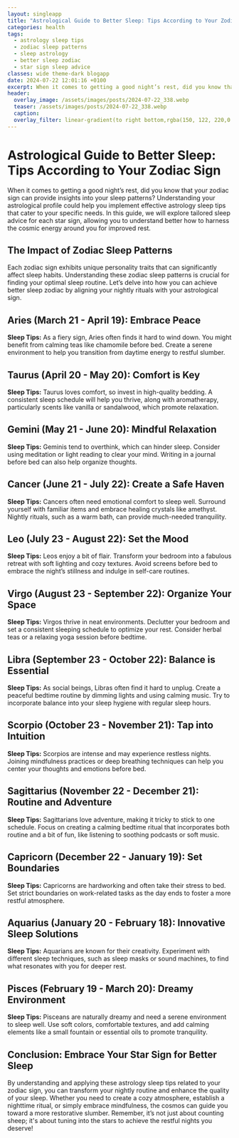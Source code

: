```yaml
---
layout: singleapp
title: "Astrological Guide to Better Sleep: Tips According to Your Zodiac Sign"
categories: health
tags:
  - astrology sleep tips
  - zodiac sleep patterns
  - sleep astrology
  - better sleep zodiac
  - star sign sleep advice
classes: wide theme-dark blogapp
date: 2024-07-22 12:01:16 +0100
excerpt: When it comes to getting a good night’s rest, did you know that your zodiac sign can provide insights into your sleep patterns? Understanding your astrologi...
header:
  overlay_image: /assets/images/posts/2024-07-22_338.webp
  teaser: /assets/images/posts/2024-07-22_338.webp
  caption: 
  overlay_filter: linear-gradient(to right bottom,rgba(150, 122, 220,0.8), rgba(255,245,208,0.5))
---
```


# Astrological Guide to Better Sleep: Tips According to Your Zodiac Sign

When it comes to getting a good night’s rest, did you know that your zodiac sign can provide insights into your sleep patterns? Understanding your astrological profile could help you implement effective astrology sleep tips that cater to your specific needs. In this guide, we will explore tailored sleep advice for each star sign, allowing you to understand better how to harness the cosmic energy around you for improved rest.

## The Impact of Zodiac Sleep Patterns

Each zodiac sign exhibits unique personality traits that can significantly affect sleep habits. Understanding these zodiac sleep patterns is crucial for finding your optimal sleep routine. Let’s delve into how you can achieve better sleep zodiac by aligning your nightly rituals with your astrological sign.

## Aries (March 21 - April 19): Embrace Peace

**Sleep Tips:** As a fiery sign, Aries often finds it hard to wind down. You might benefit from calming teas like chamomile before bed. Create a serene environment to help you transition from daytime energy to restful slumber.

## Taurus (April 20 - May 20): Comfort is Key

**Sleep Tips:** Taurus loves comfort, so invest in high-quality bedding. A consistent sleep schedule will help you thrive, along with aromatherapy, particularly scents like vanilla or sandalwood, which promote relaxation.

## Gemini (May 21 - June 20): Mindful Relaxation

**Sleep Tips:** Geminis tend to overthink, which can hinder sleep. Consider using meditation or light reading to clear your mind. Writing in a journal before bed can also help organize thoughts.

## Cancer (June 21 - July 22): Create a Safe Haven

**Sleep Tips:** Cancers often need emotional comfort to sleep well. Surround yourself with familiar items and embrace healing crystals like amethyst. Nightly rituals, such as a warm bath, can provide much-needed tranquility.

## Leo (July 23 - August 22): Set the Mood

**Sleep Tips:** Leos enjoy a bit of flair. Transform your bedroom into a fabulous retreat with soft lighting and cozy textures. Avoid screens before bed to embrace the night’s stillness and indulge in self-care routines.

## Virgo (August 23 - September 22): Organize Your Space

**Sleep Tips:** Virgos thrive in neat environments. Declutter your bedroom and set a consistent sleeping schedule to optimize your rest. Consider herbal teas or a relaxing yoga session before bedtime.

## Libra (September 23 - October 22): Balance is Essential

**Sleep Tips:** As social beings, Libras often find it hard to unplug. Create a peaceful bedtime routine by dimming lights and using calming music. Try to incorporate balance into your sleep hygiene with regular sleep hours.

## Scorpio (October 23 - November 21): Tap into Intuition

**Sleep Tips:** Scorpios are intense and may experience restless nights. Joining mindfulness practices or deep breathing techniques can help you center your thoughts and emotions before bed.

## Sagittarius (November 22 - December 21): Routine and Adventure

**Sleep Tips:** Sagittarians love adventure, making it tricky to stick to one schedule. Focus on creating a calming bedtime ritual that incorporates both routine and a bit of fun, like listening to soothing podcasts or soft music.

## Capricorn (December 22 - January 19): Set Boundaries

**Sleep Tips:** Capricorns are hardworking and often take their stress to bed. Set strict boundaries on work-related tasks as the day ends to foster a more restful atmosphere.

## Aquarius (January 20 - February 18): Innovative Sleep Solutions

**Sleep Tips:** Aquarians are known for their creativity. Experiment with different sleep techniques, such as sleep masks or sound machines, to find what resonates with you for deeper rest.

## Pisces (February 19 - March 20): Dreamy Environment

**Sleep Tips:** Pisceans are naturally dreamy and need a serene environment to sleep well. Use soft colors, comfortable textures, and add calming elements like a small fountain or essential oils to promote tranquility.

## Conclusion: Embrace Your Star Sign for Better Sleep

By understanding and applying these astrology sleep tips related to your zodiac sign, you can transform your nightly routine and enhance the quality of your sleep. Whether you need to create a cozy atmosphere, establish a nighttime ritual, or simply embrace mindfulness, the cosmos can guide you toward a more restorative slumber. Remember, it’s not just about counting sheep; it's about tuning into the stars to achieve the restful nights you deserve!